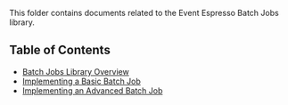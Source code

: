 This folder contains documents related to the Event Espresso Batch Jobs library.

## Table of Contents

- [Batch Jobs Library Overview](batch-jobs-library-overview.md)
- [Implementing a Basic Batch Job](implementing-a-basic-batch-job.md)
- [Implementing an Advanced Batch Job](implementing-an-advanced-batch-job.md)